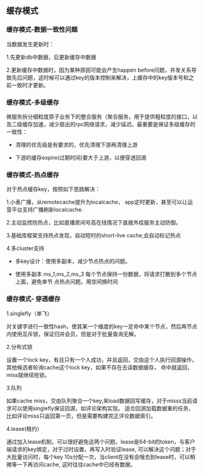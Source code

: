 ## 缓存模式

### 缓存模式-数据一致性问题

当数据发生更新时：

1.先更新db中数据，后更新缓存中数据

2.更新缓存中数据时，因为某种原因可能会产生happen before问题，并发关系导致先后问题，这时候可以通过key的版本控制来解决，上缓存中的key版本号和之前一致时才更新。



### 缓存模式-多级缓存

微服务拆分细粒度原子业务下的整合服务（聚合服务，用于提供粗粒度的接口，以及二级缓存加速，减少扇出的rpc网络请求，减少延迟。最重要是保证多级缓存的一致性：

* 清理的优先级是有要求的，优先清理下游再清理上游

* 下游的缓存expire(过期时间)要大于上游，以便穿透回源


### 缓存模式-热点缓存

对于热点缓存key，按照如下思路解决：

1.小表广播，从remotecache提升为localcache， app定时更新，甚至可以让运营平台支持广播刷新localcache.

2.主动监控防热点，比如直播房间号高在线情况下直接外挂服务主动防御。

3.基础库框架支持热点发现，自动短时的short-live cache,会自动标记热点

4.多cluster支持
   * 多key设计：使用多副本，减少节点热点的问题。
  
   * 使用多副本 ms_1,ms_2,ms_3  每个节点保持一份数据，将请求打散到多个节点上面，避免单节   点热点问题。用空间换时间


### 缓存模式- 穿透缓存

1.singlefly（单飞）

对关键字进行一致性hash，使其某一个维度的key一定命中某个节点，然后再节点内使用互斥锁，保证归并会员，但是对于批量查询无解。

2.分布式锁

设置一个lock key，有且只有一个人成功，并且返回，交由这个人执行回源操作，其他候选者轮询cache这个lock key，如果不存在去读数据缓存，
命中就返回，miss就继续抢锁。


3.队列

如果cache miss，交由队列聚合一个key,来load数据回写缓存，对于misss当前请求可以使用singlefly保证回源，如评论架构实现。
适合回源加载数据重的任务，比如评论miss只返回第一页，但是需要构建完正评论数据索引。

4.lease(租约）

通过加入lease机制，可以很好避免这两个问题，lease是64-bit的token，与客户端请求的key绑定，对于过时设置，再写入时验证lease,
可以解决这个问题；对于大批量访问时，每个key 10s分配一次，当client在没有会哦去到lease时，可以稍微等一下再访问cache,
这时往往cache中已经有数据。

